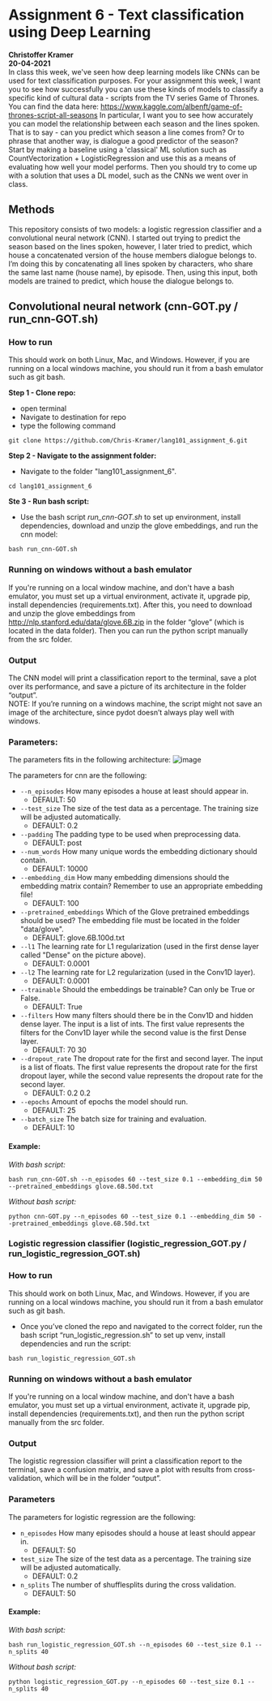 # Assignment 6 - Text classification using Deep Learning
**Christoffer Kramer**  
**20-04-2021**  
 In class this week, we've seen how deep learning models like CNNs can be used for text classification purposes. For your assignment this week, I want you to see how successfully you can use these kinds of models to classify a specific kind of cultural data - scripts from the TV series Game of Thrones.  
You can find the data here: https://www.kaggle.com/albenft/game-of-thrones-script-all-seasons In particular, I want you to see how accurately you can model the relationship between each season and the lines spoken. That is to say - can you predict which season a line comes from? Or to phrase that another way, is dialogue a good predictor of the season?  
Start by making a baseline using a 'classical' ML solution such as CountVectorization + LogisticRegression and use this as a means of evaluating how well your model performs. Then you should try to come up with a solution that uses a DL model, such as the CNNs we went over in class.  

## Methods
This repository consists of two models: a logistic regression classifier and a convolutional neural network (CNN). I started out trying to predict the season based on the lines spoken, however, I later tried to predict, which house a concatenated version of the house members dialogue belongs to. I’m doing this by concatenating all lines spoken by characters, who share the same last name (house name), by episode. Then, using this input, both models are trained to predict, which house the dialogue belongs to.  

## Convolutional neural network (cnn-GOT.py / run_cnn-GOT.sh)

### How to run  
This should work on both Linux, Mac, and Windows. However, if you are running on a
local windows machine, you should run it from a bash emulator such as git bash.  

**Step 1 - Clone repo:**  
- open terminal  
- Navigate to destination for repo  
- type the following command  
```console
git clone https://github.com/Chris-Kramer/lang101_assignment_6.git
```  
**Step 2 - Navigate to the assignment folder:**  
- Navigate to the folder "lang101_assignment_6".  
```console
cd lang101_assignment_6
```  
**Ste 3 - Run bash script:**  
- Use the bash script _run_cnn-GOT.sh_ to set up environment, install dependencies, download and unzip the glove embeddings, and run the cnn model:  
```console
bash run_cnn-GOT.sh
```  
### Running on windows without a bash emulator  
If you're running on a local window machine, and don't have a bash emulator, you must set up a virtual environment, activate it, upgrade pip, install dependencies (requirements.txt). After this, you need to download and unzip the glove embeddings from http://nlp.stanford.edu/data/glove.6B.zip in the folder “glove” (which is located in the data folder). Then you can run the python script manually from the src folder. 

### Output  
The CNN model will print a classification report to the terminal, save a plot over its performance, and save a picture of its architecture in the folder “output”.  
NOTE: If you’re running on a windows machine, the script might not save an image of the architecture, since pydot doesn’t always play well with windows.  

### Parameters:
The parameters fits in the following architecture:
![image](pic-readme.png)  
  
The parameters for cnn are the following:
- `--n_episodes` How many episodes a house at least should appear in.  
    - DEFAULT: 50  
- `--test_size` The size of the test data as a percentage. The training size will be adjusted automatically.  
    - DEFAULT: 0.2  
- `--padding` The padding type to be used when preprocessing data.  
    - DEFAULT: post  
- `--num_words` How many unique words the embedding dictionary should contain.  
    - DEFAULT: 10000  
- `--embedding_dim` How many embedding dimensions should the embedding matrix contain? Remember to use an appropriate embedding file!  
    - DEFAULT: 100  
- `--pretrained_embeddings` Which of the Glove pretrained embeddings should be used? The embedding file must be located in the folder "data/glove".  
    - DEFAULT: glove.6B.100d.txt  
- `--l1` The learning rate for L1 regularization (used in the first dense layer called "Dense" on the picture above).  
    - DEFAULT: 0.0001
- `--l2` The learning rate for L2 regularization (used in the Conv1D layer).  
    - DEFAULT: 0.0001  
- `--trainable` Should the embeddings be trainable? Can only be True or False.  
    - DEFAULT: True  
- `--filters` How many filters should there be in the Conv1D and hidden dense layer. The input is a list of ints. The first value represents the filters for the Conv1D layer while the second value is the first Dense layer.  
    - DEFAULT: 70 30  
- `--dropout_rate` The dropout rate for the first and second layer. The input is a list of floats. The first value represents the dropout rate for the first dropout layer, while the second value represents the dropout rate for the second layer.  
    - DEFAULT: 0.2 0.2  
- `--epochs` Amount of epochs the model should run.  
    - DEFAULT: 25  
- `--batch_size` The batch size for training and evaluation.  
    - DEFAULT: 10  

#### Example:  
_With bash script:_
```console
bash run_cnn-GOT.sh --n_episodes 60 --test_size 0.1 --embedding_dim 50 --pretrained_embeddings glove.6B.50d.txt 
```
_Without bash script:_  
```console
python cnn-GOT.py --n_episodes 60 --test_size 0.1 --embedding_dim 50 --pretrained_embeddings glove.6B.50d.txt
```  
### Logistic regression classifier (logistic_regression_GOT.py / run_logistic_regression_GOT.sh)  
### How to run  
This should work on both Linux, Mac, and Windows. However, if you are running on a local windows machine, you should run it from a bash emulator such as git bash.  
- Once you’ve cloned the repo and navigated to the correct folder, run the bash script “run_logistic_regression.sh” to set up venv, install dependencies and run the script:  
```console
bash run_logistic_regression_GOT.sh
```  
### Running on windows without a bash emulator
If you're running on a local window machine, and don't have a bash emulator, you must set up a virtual environment, activate it, upgrade pip, install dependencies (requirements.txt), and then run the python script manually from the src folder.  

### Output
The logistic regression classifier will print a classification report to the terminal, save a confusion matrix, and save a plot with results from cross-validation, which will be in the folder “output”.  

### Parameters
The parameters for logistic regression are the following: 
- `n_episodes` How many episodes should a house at least should appear in.  
    - DEFAULT: 50  
- `test_size` The size of the test data as a percentage. The training size will be adjusted automatically.  
    - DEFAULT: 0.2  
- `n_splits` The number of shufflesplits during the cross validation.  
    - DEFAULT: 50  

#### Example:  
_With bash script:_  
```console
bash run_logistic_regression_GOT.sh --n_episodes 60 --test_size 0.1 --n_splits 40
```  
_Without bash script:_  
```console
python logistic_regression_GOT.py --n_episodes 60 --test_size 0.1 --n_splits 40
```  